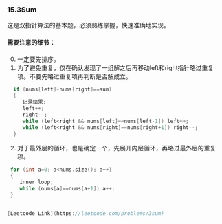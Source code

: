 ### 15.3Sum
这是双指针算法的基本题，必须熟练掌握，快速准确地实现。

#### 需要注意的细节：
0. 一定要先排序。
1. 为了避免重复，仅在确认发现了一组解之后再移动left和right指针略过重复项。不要先略过重复项再判断是否解成立。
```cpp
  if (nums[left]+nums[right]==sum)
  {
     记录结果;
     left++;
     right--;
     while (left<right && nums[left]==nums[left-1]) left++;
     while (left<right && nums[right]==nums[right+1]) right--;
  }
  ```
2. 对于最外层的循环，也是确定一个，先展开内层循环，再略过最外层的重复项。
```cpp
 for (int a=0; a<nums.size(); a++)
 {
    inner loop;
    while (nums[a]==nums[a+1]) a++;
 }


[Leetcode Link](https://leetcode.com/problems/3sum)
